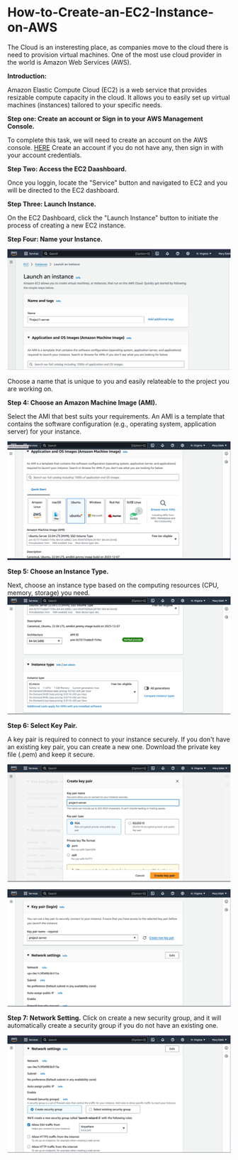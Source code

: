 # How-to-Create-an-EC2-Instance-on-AWS

The Cloud is an insteresting place, as companies move to the cloud there is need to provision virtual machines. One of the most use cloud provider in the world is Amazon Web Services (AWS). 

**Introduction:**

Amazon Elastic Compute Cloud (EC2) is a web service that provides resizable compute capacity in the cloud. It allows you to easily set up virtual machines (instances) tailored to your specific needs.

**Step one: Create an account or Sign in to your AWS Management Console.**

To complete this task, we will need to create an account on the AWS console. [HERE](https://aws.amazon.com/console)
Create an account if you do not have any, then sign in with your account credentials.

**Step Two: Access the EC2 Daashboard.**

Once you loggin, locate the "Service" button and navigated to EC2 and you will be directed to the EC2 dashboard.

**Step Three: Launch Instance.**

On the EC2 Dashboard, click the "Launch Instance" button to initiate the process of creating a new EC2 instance.

**Step Four: Name your Instance.**

![Instance name.](EC2-1.jpeg)  

Choose a name that is unique to you and easily relateable to the project you are working on.

**Step 4: Choose an Amazon Machine Image (AMI).**

Select the AMI that best suits your requirements. An AMI is a template that contains the software configuration (e.g., operating system, application server) for your instance.

![AMI](EC2-2.jpeg)  

**Step 5: Choose an Instance Type.**

Next, choose an instance type based on the computing resources (CPU, memory, storage) you need.
![Instance type](EC2-3.jpeg) 

**Step 6: Select Key Pair.**

A key pair is required to connect to your instance securely. If you don't have an existing key pair, you can create a new one. Download the private key file (.pem) and keep it secure.

![Key pair](EC2-4.jpeg) 

![Key pair](EC2-5.jpeg) 

**Step 7: Network Setting.**
Click on create a new security group, and it will automatically create a security group if you do not have an existing one.

![Key pair](EC2-6.jpeg) 



